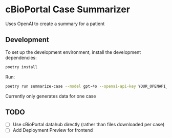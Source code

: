 # cBioPortal Case Summarizer
Uses OpenAI to create a summary for a patient

## Development
To set up the development environment, install the development dependencies:

```sh
poetry install
```

Run:
```bash
poetry run summarize-case --model gpt-4o --openai-api-key YOUR_OPENAPI_KEY data/data_clinical_patient.txt data/data_clinical_sample.txt data/data_mutations.txt data/data_timeline_specimen.txt data/data_timeline_status.txt  data/data_timeline_surgery.txt data/data_timeline_treatment.txt data/nihms-569639.pdf > export/P04.json
```

Currently only generates data for one case

## TODO
- [ ] Use cBioPortal datahub directly (rather than files downloaded per case)
- [ ] Add Deployment Preview for frontend

